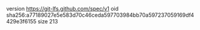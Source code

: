 version https://git-lfs.github.com/spec/v1
oid sha256:a77189027e5e583d70c46ceda597703984bb70a597237059169df4429e3f6155
size 213

